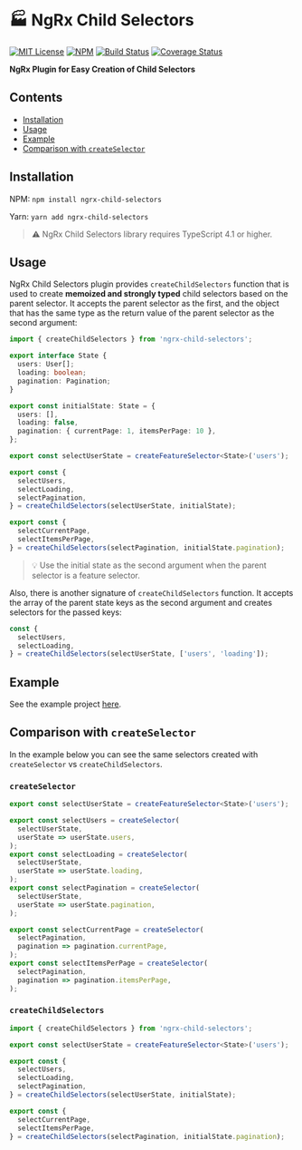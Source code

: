 # 🏭 NgRx Child Selectors

[![MIT License](https://img.shields.io/badge/license-MIT-blue.svg)](./LICENSE)
[![NPM](https://img.shields.io/npm/v/ngrx-child-selectors)](https://www.npmjs.com/package/ngrx-child-selectors)
[![Build Status](https://travis-ci.org/markostanimirovic/ngrx-child-selectors.svg?branch=master)](https://travis-ci.org/markostanimirovic/ngrx-child-selectors)
[![Coverage Status](https://coveralls.io/repos/github/markostanimirovic/ngrx-child-selectors/badge.svg?branch=master)](https://coveralls.io/github/markostanimirovic/ngrx-child-selectors)

**NgRx Plugin for Easy Creation of Child Selectors**

## Contents

- [Installation](#installation)
- [Usage](#usage)
- [Example](#example)
- [Comparison with `createSelector`](#comparison-with-createselector)

## Installation

NPM: `npm install ngrx-child-selectors`

Yarn: `yarn add ngrx-child-selectors`

> ⚠️ NgRx Child Selectors library requires TypeScript 4.1 or higher. 

## Usage

NgRx Child Selectors plugin provides `createChildSelectors` function that is used to create **memoized and
strongly typed** child selectors based on the parent selector. It accepts the parent selector as the first,
and the object that has the same type as the return value of the parent selector as the second argument:

```ts
import { createChildSelectors } from 'ngrx-child-selectors';

export interface State {
  users: User[];
  loading: boolean;
  pagination: Pagination;
}

export const initialState: State = {
  users: [],
  loading: false,
  pagination: { currentPage: 1, itemsPerPage: 10 },
};

export const selectUserState = createFeatureSelector<State>('users');

export const {
  selectUsers,
  selectLoading,
  selectPagination,
} = createChildSelectors(selectUserState, initialState);

export const {
  selectCurrentPage,
  selectItemsPerPage,
} = createChildSelectors(selectPagination, initialState.pagination);
```

> 💡 Use the initial state as the second argument when the parent selector is a feature selector.

Also, there is another signature of `createChildSelectors` function. It accepts the array of the parent state
keys as the second argument and creates selectors for the passed keys:

```ts
const {
  selectUsers,
  selectLoading,
} = createChildSelectors(selectUserState, ['users', 'loading']);
```

## Example

See the example project
[here](https://github.com/markostanimirovic/ngrx-child-selectors/tree/master/projects/example).

## Comparison with `createSelector`

In the example below you can see the same selectors created with `createSelector` vs `createChildSelectors`.

### `createSelector`

```ts
export const selectUserState = createFeatureSelector<State>('users');

export const selectUsers = createSelector(
  selectUserState,
  userState => userState.users,
);
export const selectLoading = createSelector(
  selectUserState,
  userState => userState.loading,
);
export const selectPagination = createSelector(
  selectUserState,
  userState => userState.pagination,
);

export const selectCurrentPage = createSelector(
  selectPagination,
  pagination => pagination.currentPage,
);
export const selectItemsPerPage = createSelector(
  selectPagination,
  pagination => pagination.itemsPerPage,
);
```

### `createChildSelectors`

```ts
import { createChildSelectors } from 'ngrx-child-selectors';

export const selectUserState = createFeatureSelector<State>('users');

export const {
  selectUsers,
  selectLoading,
  selectPagination,
} = createChildSelectors(selectUserState, initialState);

export const {
  selectCurrentPage,
  selectItemsPerPage,
} = createChildSelectors(selectPagination, initialState.pagination);
```

